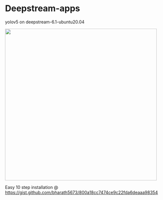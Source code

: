 # Deepstream-apps
yolov5 on deepstream-6.1-ubuntu20.04

<img src="demo.gif" width="500"/>

Easy 10 step installation @
https://gist.github.com/bharath5673/800a18cc7474ce9c22fda6deaaa98354
